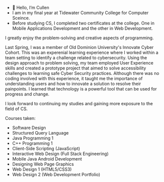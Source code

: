 - 👋 Hello, I’m Cullen
-  I am in my final year at Tidewater Community College for Computer Sceince.
-  Before studying CS, I completed two certificates at the college. One in Mobile Applications Development and 
the other in Web Development. 

I greatly enjoy the problem-solving and creative aspects of programming. 

Last Spring, I was a member of Old Dominion University's Innovate Cyber Cohort.
This was an experenial learning experience where I worked within a team setting to identify a challenge related to cybersecurity. Using the design approach to problem solving, my team employed User Experience skills and created a prototype project that aimed to solve accessibility challenges to learning safe Cyber Security practices. Although there was no coding involved with this experience, it taught me the importance of understanding users and how to innovate a solution to resolve their painpoints. I learned that technology is a powerful tool that can be used for progress and change.

I look forward to continuing my studies and gaining more exposure to the field of CS. 

  
Courses taken:
- Software Design
- Structured Query Language
- Java Programming 1
- C++ Programming 1
- Client-Side Scripting (JavaScript)
- Interactive Web Design (Full Stack Engineering)
- Mobile Java Android Development
- Designing Web Page Graphics
- Web Design 1 (HTML5/CSS3)
- Web Design 2 (Web Development Portfolio)


